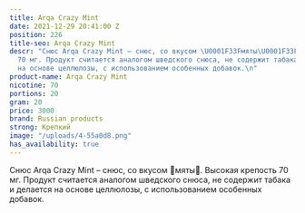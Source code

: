 ```yaml
---
title: Arqa Crazy Mint
date: 2021-12-29 20:41:00 Z
position: 226
title-seo: Arqa Crazy Mint
descr: "Снюс Arqa Crazy Mint – снюс, со вкусом \U0001F33Fмяты\U0001F33F. Высокая крепость
  70 мг. Продукт считается аналогом шведского снюса, не содержит табака и делается
  на основе целлюлозы, с использованием особенных добавок.\n"
product-name: Arqa Crazy Mint
nicotine: 70
portions: 20
gram: 20
price: 3000
brand: Russian products
strong: Крепкий
image: "/uploads/4-55a0d8.png"
has_availability: true
---
```


Снюс Arqa Crazy Mint – снюс, со вкусом 🌿мяты🌿. Высокая крепость 70 мг. Продукт считается аналогом шведского снюса, не содержит табака и делается на основе целлюлозы, с использованием особенных добавок.
